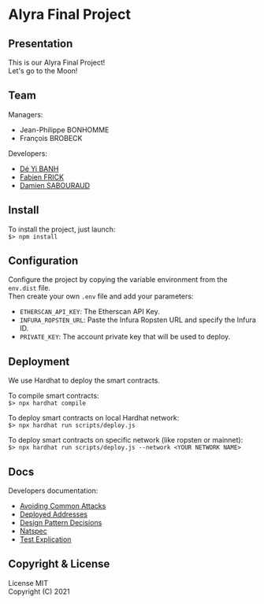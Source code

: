 # Alyra Final Project

## Presentation

This is our Alyra Final Project!<br />
Let's go to the Moon!

## Team

Managers:

-   Jean-Philippe BONHOMME
-   François BROBECK

Developers:

-   [Dé Yi BANH](https://github.com/deyibanh)
-   [Fabien FRICK](https://github.com/lostmind84)
-   [Damien SABOURAUD](https://github.com/MB2M)

## Install

To install the project, just launch:<br />
`$> npm install`

## Configuration

Configure the project by copying the variable environment from the `env.dist` file.<br />
Then create your own `.env` file and add your parameters:

-   `ETHERSCAN_API_KEY`: The Etherscan API Key.
-   `INFURA_ROPSTEN_URL`: Paste the Infura Ropsten URL and specify the Infura ID.
-   `PRIVATE_KEY`: The account private key that will be used to deploy.

## Deployment

We use Hardhat to deploy the smart contracts.

To compile smart contracts:<br />
`$> npx hardhat compile`

To deploy smart contracts on local Hardhat network:<br />
`$> npx hardhat run scripts/deploy.js`

To deploy smart contracts on specific network (like ropsten or mainnet):<br />
`$> npx hardhat run scripts/deploy.js --network <YOUR NETWORK NAME>`

## Docs

Developers documentation:

-   [Avoiding Common Attacks](./docs/developers/avoiding_common_attacks.md)
-   [Deployed Addresses](./docs/developers/deployed_addresses.md)
-   [Design Pattern Decisions](./docs/developers/design_pattern_decisions.md)
-   [Natspec](./docs/developers/natspec.md)
-   [Test Explication](./docs/developers/test_explication.md)

## Copyright & License

License MIT<br />
Copyright (C) 2021
